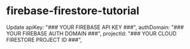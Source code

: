 # firebase-firestore-tutorial
Update apiKey: "### YOUR FIREBASE API KEY ###",
        authDomain: "### YOUR FIREBASE AUTH DOMAIN ###",
        projectId: "### YOUR CLOUD FIRESTORE PROJECT ID ###",
